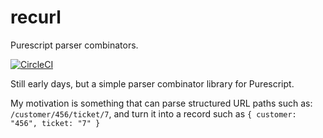 # recurl
Purescript parser combinators.

[![CircleCI](https://circleci.com/gh/pokle/recurl/tree/master.svg?style=svg&circle-token=bb2fbb7df82113f1466c0fb05fd10bcfc27b228b)](https://circleci.com/gh/pokle/recurl/tree/master)

Still early days, but a simple parser combinator library for Purescript.

My motivation is something that can parse structured URL paths such as: `/customer/456/ticket/7`, and turn it into a record such as `{ customer: "456", ticket: "7" }`
